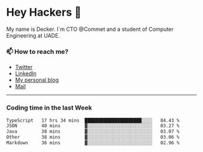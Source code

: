 # Hey Hackers 👋

My name is Decker. I`m CTO @Commet and a student of Computer Engineering at UADE.

### 📫 How to reach me?
- [Twitter](https://x.com/0xDecker) 
- [LinkedIn](https://www.linkedin.com/in/decker-urbano/) 
- [My personal blog](http://decker.sh) 
- [Mail](mailto:me@decker.sh)

---

### Coding time in the last Week

<!--START_SECTION:waka-->

```txt
TypeScript   17 hrs 34 mins  █████████████████████░░░░   84.43 %
JSON         40 mins         ▓░░░░░░░░░░░░░░░░░░░░░░░░   03.27 %
Java         38 mins         ▓░░░░░░░░░░░░░░░░░░░░░░░░   03.07 %
Other        38 mins         ▓░░░░░░░░░░░░░░░░░░░░░░░░   03.06 %
Markdown     36 mins         ▓░░░░░░░░░░░░░░░░░░░░░░░░   02.96 %
```

<!--END_SECTION:waka-->
